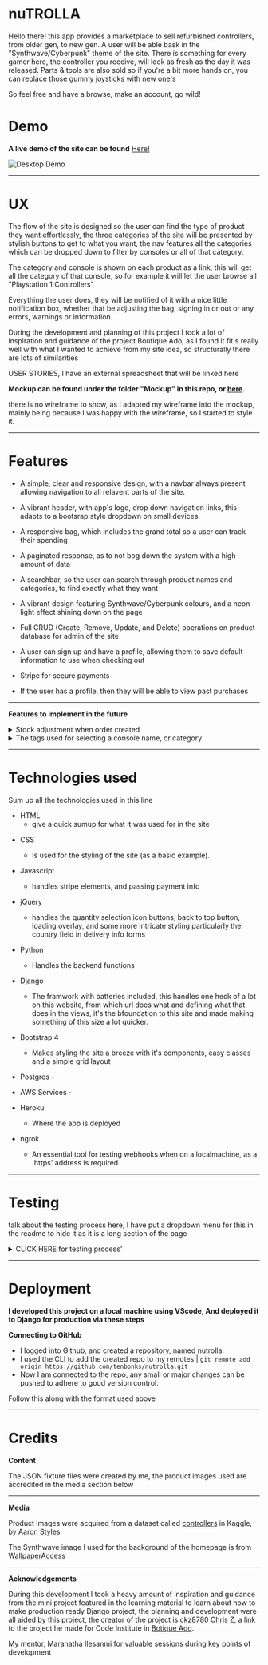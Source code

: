 # nuTROLLA
Hello there! this app provides a marketplace to sell refurbished controllers, from older gen, to new gen. A user will be able bask in the "Synthwave/Cyberpunk" theme of the site. There is something for every gamer here, the controller you receive, will look as fresh as the day it was released. Parts & tools are also sold so if you're a bit more hands on, you can replace those gummy joysticks with new one's

So feel free and have a browse, make an account, go wild!



# Demo

**A live demo of the site can be found** <a href="#" rel="nofollow" target="_blank">Here!</a>

![Desktop Demo](linktogohere# "Desktop Demo")

---

# UX

The flow of the site is designed so the user can find the type of product they want effortlessly, the three categories of the site will be presented by stylish buttons to get to what you want, the nav features all the categories which can be dropped down to filter by consoles or all of that category.

The category and console is shown on each product as a link, this will get all the category of that console, so for example it will let the user browse all "Playstation 1 Controllers"

Everything the user does, they will be notified of it with a nice little notification box, whether that be adjusting the bag, signing in or out or any errors, warnings or information.

During the development and planning of this project I took a lot of inspiration and guidance of the project Boutique Ado, as I found it fit's really well with what I wanted to achieve from my site idea, so structurally there are lots of similarities


USER STORIES, I have an external spreadsheet that will be linked here


**Mockup can be found under the folder "Mockup" in this repo, or [here](linktoimagehere#).**


there is no wireframe to show, as I adapted my wireframe into the mockup, mainly being because I was happy with the wireframe, so I started to style it.

---

# Features

* A simple, clear and responsive design, with a navbar always present allowing navigation to all relavent parts of the site.

- A vibrant header, with app's logo, drop down navigation links, this adapts to a bootsrap style dropdown on small devices.

- A responsive bag, which includes the grand total so a user can track their spending

- A paginated response, as to not bog down the system with a high amount of data

- A searchbar, so the user can search through product names and categories, to find exactly what they want

- A vibrant design featuring Synthwave/Cyberpunk colours, and a neon light effect shining down on the page

- Full CRUD (Create, Remove, Update, and Delete) operations on product database for admin of the site

- A user can sign up and have a profile, allowing them to save default information to use when checking out

- Stripe for secure payments

- If the user has a profile, then they will be able to view past purchases

---

**Features to implement in the future**

<details>
<summary>Stock adjustment when order created</summary>
<br>
This feature was a tricky one, as without stripe, I found it quite straight forward to implement, but I had issues with if stock were  to change between page loads. An example is if a product goes out of stock, and a user checks out with it in their bag just after, the payment would be proccessed by stripe and the user charged for items that are out of stock.
I spent a fair amount of trial and error on this and in the end decided to take out the code that ammended stock levels, and the sections that would return a user back to the bag page and notify them of the stock issue.
</details>

<details>
<summary>The tags used for selecting a console name, or category</summary>
<br>
The tags I currently use work, but I want to implement them in a cleaner way as it's a rather manual way passing the values to filter via href, the url ends up    getting very long on pages which on all controller, all parts, and all tools, also the console name will show up as a link even if there are no products, so      really it shouldn't be appearing as a link, as it leads to a no products page, I can manually get around it by changing the href but that isn't practical.
</details>
  
   
---

# Technologies used

Sum up all the technologies used in this line

* HTML 
    - give a quick sumup for what it was used for in the site

- CSS 
    - Is used for the styling of the site (as a basic example).

- Javascript 
    - handles stripe elements, and passing payment info

- jQuery 
    - handles the quantity selection icon buttons, back to top button, loading overlay, and some more intricate styling particularly the country field in delivery       info forms

- Python 
    - Handles the backend functions

- Django 
    - The framwork with batteries included, this handles one heck of a lot on this website, from which url does what and defining what that does in the views,           it's the bfoundation to this site and made making something of this size a lot quicker.

- Bootstrap 4 
    - Makes styling the site a breeze with it's components, easy classes and a simple grid layout

- Postgres -

- AWS Services - 

- Heroku 
    - Where the app is deployed

- ngrok 
    - An essential tool for testing webhooks when on a localmachine, as a 'https' address is required

--- 
# Testing

talk about the testing process here, I have put a dropdown menu for this in the readme to hide it as it is a long section of the page

<details><summary>CLICK HERE for testing process'</summary>
<p>

1. The content of the site should resize fluidly to specific breakpoints
    1. Load the website on a large desktop monitor.
    2. Check all pages of the site to check the layout is as expected.
    3. Open developer tools and repeat step 2 at xs, small, medium breakpoints
    4. The layout is as expected and elements will display to fit the device its being displayed on.
    5. This verifies that the site is responsive to different screen size, and aspect ratios.

2. Just keep adding numbered lists for each process taken when testing the site
    1. indent the subitem of the list for each stage of testing
</p>
</details>

---

# Deployment

**I developed this project on a local machine using VScode, And deployed it to Django for production via these steps**

**Connecting to GitHub**
- I logged into Github, and created a repository, named nutrolla.
- I used the CLI to add the created repo to my remotes | `git remote add origin https://github.com/tenbonks/nutrolla.git`
- Now I am connected to the repo, any small or major changes can be pushed to adhere to good version control.

Follow this along with the format used above

---


# Credits

**Content**

The JSON fixture files were created by me, the product images used are accredited in the media section below

---

**Media**

Product images were acquired from a dataset called [controllers](https://www.kaggle.com/charcoal/controllers) in Kaggle, by [Aaron Styles](https://www.kaggle.com/charcoal)

The Synthwave image I used for the background of the homepage is from [WallpaperAccess](https://wallpaperaccess.com/synthwave)

---

**Acknowledgements**

During this development I took a heavy amount of inspiration and guidance from the mini project featured in the learning material to learn about how to make production ready Django project, the planning and development were all aided by this project, the creator of the project is [ckz8780 Chris Z](https://github.com/ckz8780), a link to the project he made for Code Institute in [Botique Ado](#).


My mentor, Maranatha Ilesanmi for valuable sessions during key points of development 
